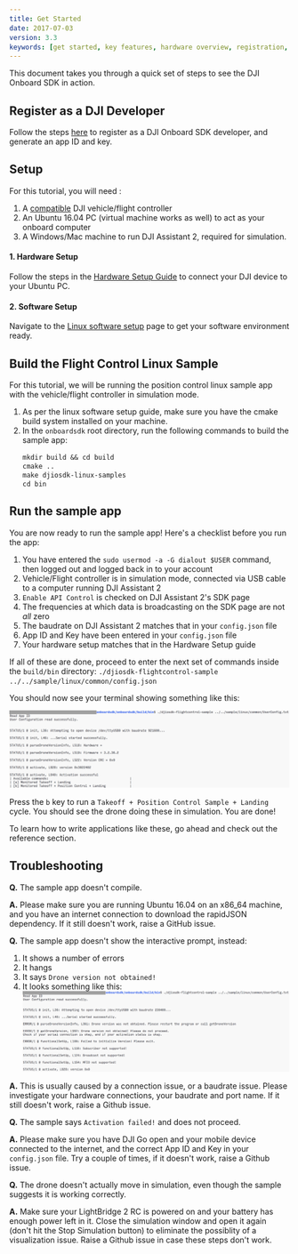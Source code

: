 ```yaml
---
title: Get Started
date: 2017-07-03
version: 3.3
keywords: [get started, key features, hardware overview, registration, enable flight controller API control, safety]
---
```


This document takes you through a quick set of steps to see the DJI Onboard SDK in action.

## Register as a DJI Developer

Follow the steps [here](../development-workflow/environment-setup.html#onboard-sdk-application-registration) to register as a DJI Onboard SDK developer, and generate an app ID and key.

## Setup

For this tutorial, you will need :

1. A [compatible](../appendix/versioning.html) DJI vehicle/flight controller
2. An Ubuntu 16.04 PC (virtual machine works as well) to act as your onboard computer
3. A Windows/Mac machine to run DJI Assistant 2, required for simulation.

#### 1. Hardware Setup

Follow the steps in the [Hardware Setup Guide](../development-workflow/hardware-setup.html) to connect your DJI device to your Ubuntu PC.

#### 2. Software Setup

Navigate to the [Linux software setup](../development-workflow/environment-setup.html) page to get your software environment ready.

## Build the Flight Control Linux Sample

For this tutorial, we will be running the position control linux sample app with the vehicle/flight controller in simulation mode.

 1. As per the linux software setup guide, make sure you have the cmake build system installed on your machine.
 2. In the `onboardsdk` root directory, run the following commands to build the sample app:
    ```
    mkdir build && cd build
    cmake ..
    make djiosdk-linux-samples
    cd bin
    ```

## Run the sample app

You are now ready to run the sample app! Here's a checklist before you run the app:

 1. You have entered the `sudo usermod -a -G dialout $USER` command, then logged out and logged back in to your account
 1. Vehicle/Flight controller is in simulation mode, connected via USB cable to a computer running DJI Assistant 2
 1. `Enable API Control` is checked on DJI Assistant 2's SDK page
 1. The frequencies at which data is broadcasting on the SDK page are not *all* zero
 1. The baudrate on DJI Assistant 2 matches that in your `config.json` file
 1. App ID and Key have been entered in your `config.json` file
 1. Your hardware setup matches that in the Hardware Setup guide

If all of these are done, proceed to enter the next set of commands inside the `build/bin` directory:
    ```
    ./djiosdk-flightcontrol-sample ../../sample/linux/common/config.json
    ```

You should now see your terminal showing something like this:

![successful-sample-setup](../images/quick-start/QuickStart_successful.png)

Press the `b` key to run a `Takeoff + Position Control Sample + Landing` cycle. You should see the drone doing these in simulation. You are done!

To learn how to write applications like these, go ahead and check out the reference section.

## Troubleshooting

**Q.** The sample app doesn't compile.

**A.** Please make sure you are running Ubuntu 16.04 on an x86_64 machine, and you have an internet connection to download the rapidJSON dependency. If it still doesn't work, raise a GitHub issue.


**Q.** The sample app doesn't show the interactive prompt, instead:
 1. It shows a number of errors
 2. It hangs
 3. It says `Drone version not obtained!`
 4. It looks something like this:
 ![unsuccessful-sample-setup](../images/quick-start/QuickStart_unsuccessful.png)

**A.** This is usually caused by a connection issue, or a baudrate issue. Please investigate your hardware connections, your baudrate and port name. If it still doesn't work, raise a Github issue.

**Q.** The sample says `Activation failed!` and does not proceed.

**A.** Please make sure you have DJI Go open and your mobile device connected to the internet, and the correct App ID and Key in your `config.json` file. Try a couple of times, if it doesn't work, raise a Github issue.

**Q.** The drone doesn't actually move in simulation, even though the sample suggests it is working correctly.

**A.** Make sure your LightBridge 2 RC is powered on and your battery has enough power left in it. Close the simulation window and open it again (don't hit the Stop Simulation button) to eliminate the possiblity of a visualization issue. Raise a Github issue in case these steps don't work.
